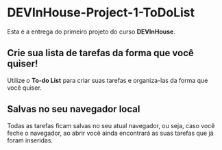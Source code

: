# DEVInHouse-Project-1-ToDoList
Esta é a entrega do primeiro projeto do curso **DEVInHouse**.

## Crie sua lista de tarefas da forma que você quiser!
Utilize o **To-do List** para criar suas tarefas e organiza-las da forma que você quiser.

## Salvas no seu navegador local
Todas as tarefas ficam salvas no seu atual navegador, ou seja, caso você feche o navegador, ao abrir você ainda encontrará as suas tarefas que já foram inseridas.
